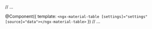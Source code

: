 // ...

@Component({
  template: `
    <ngx-material-table [settings]="settings" [source]="data"></ngx-material-table>
  `
})
// ...